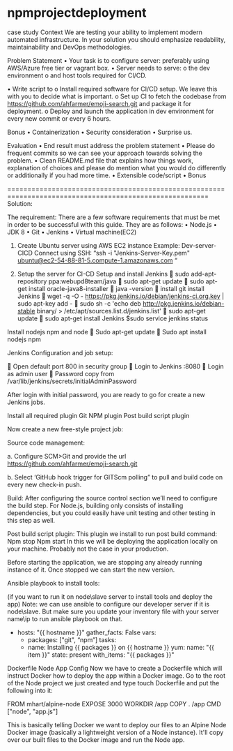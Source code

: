 # npmprojectdeployment
case study 
Context
We are testing your ability to implement modern automated infrastructure. In your solution you should emphasize readability, maintainability and DevOps methodologies.
 
Problem Statement
•         Your task is to configure server: preferably using AWS/Azure free tier or vagrant box.
•         Server needs to serve:
o    the dev environment
o    and host tools required for CI/CD.
 
•         Write script to
o    Install required software for CI/CD setup. We leave this with you to decide what is important.
o    Set up CI to fetch the codebase from https://github.com/ahfarmer/emoji-search.git  and package it for deployment.
o    Deploy and launch the application in dev environment for every new commit or every 6 hours.
 
Bonus
•         Containerization
•         Security consideration
•         Surprise us.
 
Evaluation
•         End result must address the problem statement
•         Please do frequent commits so we can see your approach towards solving the problem.
•         Clean README.md file that explains how things work, explanation of choices and please do mention what you would do differently or additionally if you had more time.
•         Extensible code/script
•         Bonus


========================================================================================================
Solution:

The requirement:
There are a few software requirements that must be met in order to be successful with this guide.  They are as follows:
•	Node.js 
•	JDK 8
•	Git
•	Jenkins 
•	Virtual machine(EC2)
1.	Create Ubuntu server using AWS EC2 instance 
Example: Dev-server-CICD
Connect using SSH: “ssh -i "Jenkins-Server-Key.pem" ubuntu@ec2-54-88-81-5.compute-1.amazonaws.com
“

2.	Setup the server for CI-CD
Setup and install Jenkins 
	sudo add-apt-repository ppa:webupd8team/java
	sudo apt-get update
	sudo apt-get install oracle-java8-installer
	java -version
	install git 
install Jenkins
	wget -q -O - https://pkg.jenkins.io/debian/jenkins-ci.org.key | sudo apt-key add -
	sudo sh -c 'echo deb http://pkg.jenkins.io/debian-stable binary/ > /etc/apt/sources.list.d/jenkins.list'
	sudo apt-get update
	sudo apt-get install Jenkins
		$sudo service jenkins status


Install nodejs npm and node
	Sudo apt-get update
	Sudo apt install nodejs npm


Jenkins Configuration and job setup:

	Open default port 800 in security group 
	Login to Jenkins <public-ip>:8080
	Login as admin user 
	Password copy from /var/lib/jenkins/secrets/initialAdminPassword

















After login with initial password, you are ready to go for create a new Jenkins jobs.



 






Install all required plugin 
Git
NPM plugin
Post build script plugin 













Now create a new free-style project job:


 

Source code management:

a.	Configure SCM>Git and provide the url https://github.com/ahfarmer/emoji-search.git 

b.	Select ‘GitHub hook trigger for GITScm polling” to pull and build code on every new check-in push.

 






Build: After configuring the source control section we’ll need to configure the build step.  For Node.js, building only consists of installing dependencies, but you could easily have unit testing and other testing in this step as well.


 






Post build script plugin:
This plugin we install to run post build command:
Npm stop
Npm start
In this we will be deploying the application locally on your machine. Probably not the case in your production.

Before starting the application, we are stopping any already running instance of it.  Once stopped we can start the new version.

 



Ansible playbook to install tools:

(if you want to run it on node\slave server to install tools and deploy the app)
Note: we can use ansible to configure our developer server if it is node\slave. But make sure you update your inventory file with your server name\ip to run ansible playbook on that.



- hosts: "{{ hostname }}"
  gather_facts: False
  vars:
    - packages: ["git", “npm”]
  tasks:
    - name: Installing {{ packages }} on {{ hostname }}
      yum:
        name: "{{ item }}"
        state: present
      with_items: "{{ packages }}"



Dockerfile Node App Config
Now we have to create a Dockerfile which will instruct Docker how to deploy the app within a Docker image. Go to the root of the Node project we just created and type touch Dockerfile and put the following into it:

FROM mhart/alpine-node
EXPOSE 3000
WORKDIR /app
COPY . /app
CMD ["node", "app.js"]


This is basically telling Docker we want to deploy our files to an Alpine Node Docker image (basically a lightweight version of a Node instance). It'll copy over our built files to the Docker image and run the Node app.
